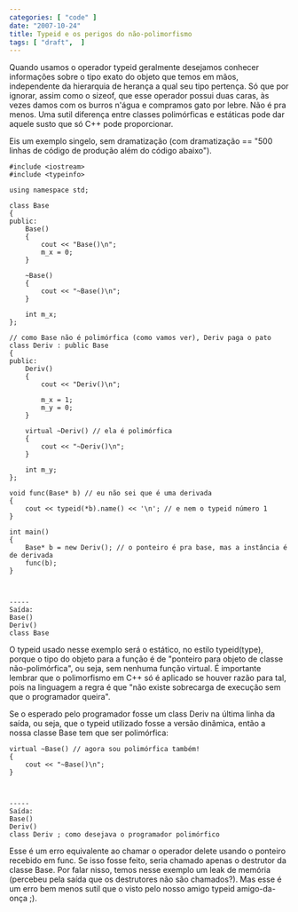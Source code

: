 ```yaml
---
categories: [ "code" ]
date: "2007-10-24"
title: Typeid e os perigos do não-polimorfismo
tags: [ "draft",  ]
---
```

Quando usamos o operador typeid geralmente desejamos conhecer informações sobre o tipo exato do objeto que temos em mãos, independente da hierarquia de herança a qual seu tipo pertença. Só que por ignorar, assim como o sizeof, que esse operador possui duas caras, às vezes damos com os burros n'água e compramos gato por lebre. Não é pra menos. Uma sutil diferença entre classes polimórficas e estáticas pode dar aquele susto que só C++ pode proporcionar.

Eis um exemplo singelo, sem dramatização (com dramatização == "500 linhas de código de produção além do código abaixo").

    #include <iostream>
    #include <typeinfo>
    
    using namespace std;
    
    class Base
    {
    public:
    	Base()
    	{
    		cout << "Base()\n";
    		m_x = 0;
    	}
    
    	~Base()
    	{
    		cout << "~Base()\n";
    	}
    
    	int m_x;
    };
    
    // como Base não é polimórfica (como vamos ver), Deriv paga o pato
    class Deriv : public Base
    {
    public:
    	Deriv()
    	{
    		cout << "Deriv()\n";
    
    		m_x = 1;
    		m_y = 0;
    	}
    
    	virtual ~Deriv() // ela é polimórfica
    	{
    		cout << "~Deriv()\n";
    	}
    
    	int m_y;
    };
    
    void func(Base* b) // eu não sei que é uma derivada
    {
    	cout << typeid(*b).name() << '\n'; // e nem o typeid número 1
    }
    
    int main()
    {
    	Base* b = new Deriv(); // o ponteiro é pra base, mas a instância é de derivada
    	func(b);
    } 
    

    
    -----
    Saída:
    Base()
    Deriv()
    class Base

O typeid usado nesse exemplo será o estático, no estilo typeid(type), porque o tipo do objeto para a função é de "ponteiro para objeto de classe não-polimórfica", ou seja, sem nenhuma função virtual. É importante lembrar que o polimorfismo em C++ só é aplicado se houver razão para tal, pois na linguagem a regra é que "não existe sobrecarga de execução sem que o programador queira".

Se o esperado pelo programador fosse um class Deriv na última linha da saída, ou seja, que o typeid utilizado fosse a versão dinâmica, então a nossa classe Base tem que ser polimórfica:

    virtual ~Base() // agora sou polimórfica também!
    {
    	cout << "~Base()\n";
    } 
    

    
    -----
    Saída:
    Base()
    Deriv()
    class Deriv ; como desejava o programador polimórfico

Esse é um erro equivalente ao chamar o operador delete usando o ponteiro recebido em func. Se isso fosse feito, seria chamado apenas o destrutor da classe Base. Por falar nisso, temos nesse exemplo um leak de memória (percebeu pela saída que os destrutores não são chamados?). Mas esse é um erro bem menos sutil que o visto pelo nosso amigo typeid amigo-da-onça ;).
